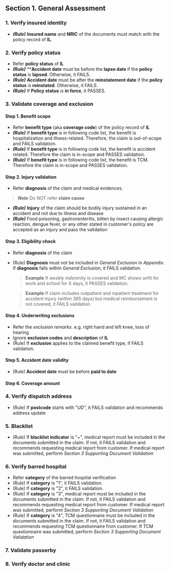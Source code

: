 ## Section 1. General Assessment
### 1. Verify insured identity
* **_(Rule)_** **Insured name** and **NRIC** of the documents must match with the policy record of **IL**.

### 2. Verify policy status
* Refer **policy status** of **IL**
* **_(Rule)_** ****Accident date** must be before the **lapse date** if the **policy status** is **lapsed**. Otherwise, it FAILS.
* **_(Rule)_** **Accident date** must be after the **reinstatement date** if the **policy status** is **reinstated**. Otherwise, it FAILS.
* **_(Rule)_** If **Policy status** is **in force**, it PASSES.
         
### 3. Validate coverage and exclusion
#### Step 1. Benefit scope
*  Refer **benefit type** (aka **coverage code**) of the policy record of **IL**
* **_(Rule)_** If **benefit type** is in following code list, the benefit is hospitalization and illness-related. Therefore, the claim is out-of-scope and FAILS validation.
* **_(Rule)_** If **benefit type** is in following code list, the benefit is accident related. Therefore the claim is in-scope and PASSES validation.
* **_(Rule)_** If **benefit type** is in following code list, the benefit is TCM. Therefore the claim is in-scope and PASSES validation.

#### Step 2. Injury validation
* Refer **diagnosis** of the claim and medical evidences.

> **_Note_** Do NOT refer **claim cause**
* **_(Rule)_** **Injury** of the claim should be bodily injury sustained in an accident and not due to illness and disease
* **_(Rule)_** Food poisoning, gastronenteritis, bitten by insect causing allergic reaction, dengue fever, or any other stated in customer's policy are accepted as an injury and pass the validation

#### Step 3. Eligibility check
* Refer **diagnosis** of the claim
* (Rule) **Diagnosis** must not be included in *General Exclusion* in *Appendix*. If **diagnosis** falls within *General Exclusion*, it FAILS validation. 

  > **Example**
  > If *weekly indemnity* is covered and MC shows unfit for work and school for X days, it PASSES validation.

  > **Example**
  > If claim includes outpatient and inpatient treatment for accident injury (within 365 days) but medical reimbursement is not covered, it FAILS validation.

#### Step 4. Underwriting exclusions
* Refer the *exclusion remarks*. e.g. right hand and left knee, loss of hearing
* Ignore **exclusion codes** and **description** of **IL**
* (Rule) If **exclusion** applies to the claimed benefit type, if FAILS validation.

#### Step 5. Accident date validity
* (Rule) **Accident date** must be before **paid to date**

#### Step 6. Coverage amount

### 4. Verify dispatch address
* (Rule) If **postcode** starts with "UD", it FAILS validation and recommends address update

### 5. Blacklist
* (Rule) If **blacklist indicator** is "+", medical report must be included in the documents submitted in the claim. If not, it FAILS validation and recommends requesting medical report from customer. If medical report was submitted, perform *Section 3 Supporting Document Validation* 

### 6. Verify barred hospital
* Refer **category** of the barred hospital verification
* (Rule) If **category** is "1", it FAILS validation.
* (Rule) If **category** is "2", it FAILS validation.
* (Rule) If **category** is "3", medical report must be included in the documents submitted in the claim. If not, it FAILS validation and recommends requesting medical report from customer. If medical report was submitted, perform *Section 3 Supporting Document Validation* 
* (Rule) If **category** is "4", TCM questionnaire must be included in the documents submitted in the claim. If not, it FAILS validation and recommends requesting TCM questionnaire from customer. If TCM questionnaire was submitted, perform *Section 3 Supporting Document Validation* 


### 7. Validate passerby
### 8. Verify doctor and clinic
